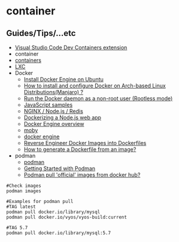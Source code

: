# container

## Guides/Tips/...etc

* [Visual Studio Code Dev Containers extension](https://code.visualstudio.com/docs/devcontainers/containers)
* container
* [containers](https://github.com/containers/)
* [LXC](https://linuxcontainers.org/)
*  Docker
    * [Install Docker Engine on Ubuntu](https://docs.docker.com/engine/install/ubuntu/)
    * [How to install and configure Docker on Arch-based Linux Distributions(Manjaro) ?](https://www.geeksforgeeks.org/how-to-install-and-configure-docker-on-arch-based-linux-distributionsmanjaro/)
    * [Run the Docker daemon as a non-root user (Rootless mode)](https://docs.docker.com/engine/security/rootless/)
    * [JavaScript samples](https://docs.docker.com/samples/javascript/)
    * [NGINX / Node.js / Redis](https://github.com/docker/awesome-compose/tree/master/nginx-nodejs-redis)
    * [Dockerizing a Node.js web app](https://nodejs.org/en/docs/guides/nodejs-docker-webapp)
    * [Docker Engine overview](https://docs.docker.com/engine/)
    * [moby](https://github.com/moby/moby)
    * [docker engine](https://docs.docker.com/engine/)
    * [Reverse Engineer Docker Images into Dockerfiles](https://gcore.com/learning/reverse-engineer-docker-images-into-dockerfiles-with-dedockify/)
    * [How to generate a Dockerfile from an image?](https://stackoverflow.com/questions/19104847/how-to-generate-a-dockerfile-from-an-image)
* podman
    * [podman](https://podman.io/)
    * [Getting Started with Podman](https://podman.io/getting-started/)
    * [Podman pull 'official' images from docker hub?](https://stackoverflow.com/questions/69162077/podman-pull-official-images-from-docker-hub)

```shell
#Check images
podman images

#Examples for podman pull
#TAG latest
podman pull docker.io/library/mysql
podman pull docker.io/vyos/vyos-build:current

#TAG 5.7
podman pull docker.io/library/mysql:5.7
```